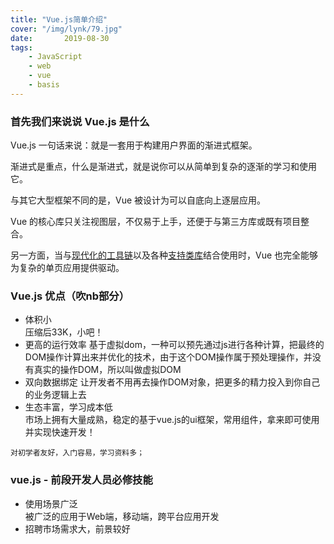 ```yaml
---
title: "Vue.js简单介绍"
cover: "/img/lynk/79.jpg"
date:       2019-08-30
tags:
	- JavaScript
	- web
	- vue
	- basis
---
```


### 首先我们来说说 Vue.js 是什么

Vue.js 一句话来说：就是一套用于构建用户界面的渐进式框架。

渐进式是重点，什么是渐进式，就是说你可以从简单到复杂的逐渐的学习和使用它。

与其它大型框架不同的是，Vue 被设计为可以自底向上逐层应用。

Vue 的核心库只关注视图层，不仅易于上手，还便于与第三方库或既有项目整合。

另一方面，当与[现代化的工具链](https://cn.vuejs.org/v2/guide/single-file-components.html)以及各种[支持类库](https://github.com/vuejs/awesome-vue#libraries--plugins)结合使用时，Vue 也完全能够为复杂的单页应用提供驱动。


### Vue.js 优点（吹nb部分）
- 体积小  
压缩后33K，小吧！
- 更高的运行效率
基于虚拟dom，一种可以预先通过js进行各种计算，把最终的DOM操作计算出来并优化的技术，由于这个DOM操作属于预处理操作，并没有真实的操作DOM，所以叫做虚拟DOM  
- 双向数据绑定
让开发者不用再去操作DOM对象，把更多的精力投入到你自己的业务逻辑上去  
- 生态丰富，学习成本低  
市场上拥有大量成熟，稳定的基于vue.js的ui框架，常用组件，拿来即可使用并实现快速开发！

`对初学者友好，入门容易，学习资料多；`

### vue.js - 前段开发人员必修技能
- 使用场景广泛  
被广泛的应用于Web端，移动端，跨平台应用开发  
- 招聘市场需求大，前景较好
